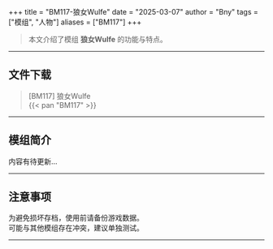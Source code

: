 +++
title = "BM117-狼女Wulfe"
date = "2025-03-07"
author = "Bny"
tags = ["模组", "人物"]
aliases = ["BM117"]
+++

> 本文介绍了模组 **狼女Wulfe** 的功能与特点。

---

## 文件下载

> [BM117] 狼女Wulfe  
{{< pan "BM117" >}}  

---

## 模组简介

>  
内容有待更新...  

---

## 注意事项

>  
为避免损坏存档，使用前请备份游戏数据。  
可能与其他模组存在冲突，建议单独测试。  

---

